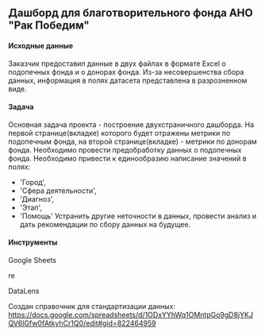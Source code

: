 ## Дашборд для благотворительного фонда АНО "Рак Победим"

#### Исходные данные
Заказчик предоставил данные в двух файлах в формате Excel о подопечных фонда и о донорах фонда.
Из-за несовершенства сбора данных, информация в полях датасета представлена в разрозненном виде.

#### Задача
Основная задача проекта - построение двухстраничного дашборда. 
На первой странице(вкладке) которого будет отражены метрики по подопечным фонда, на второй странице(вкладке) - метрики по донорам фонда.
Необходимо провести предобработку данных о подопечных фонда.
Необходимо привести к единообразию написание значений в полях:
- 'Город',
- 'Сфера деятельности', 
- 'Диагноз', 
- 'Этап', 
- 'Помощь'
Устранить другие неточности в данных, провести анализ и дать рекомендации по сбору данных на будущее.

#### Инструменты
Google Sheets

re

DataLens

Создан справочник для стандартизации данных: https://docs.google.com/spreadsheets/d/1ODxYYhWq1OMntpGo9gD8jYKJQV6lGfw0fAtkyhCr1Q0/edit#gid=822464959
